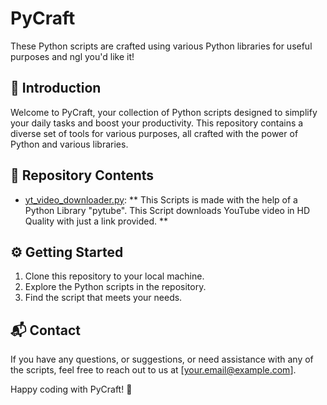 # PyCraft

These Python scripts are crafted using various Python libraries for useful purposes and ngl you'd like it!

## 🚀 Introduction

Welcome to PyCraft, your collection of Python scripts designed to simplify your daily tasks and boost your productivity. This repository contains a diverse set of tools for various purposes, all crafted with the power of Python and various libraries.

## 📂 Repository Contents

- [yt_video_downloader.py](yt_video_downloader.py): ** This Scripts is made with the help of a Python Library "pytube". This Script downloads YouTube video in HD Quality with just a link provided. **


## ⚙️ Getting Started

1. Clone this repository to your local machine.
2. Explore the Python scripts in the repository.
3. Find the script that meets your needs.

## 📬 Contact

If you have any questions, or suggestions, or need assistance with any of the scripts, feel free to reach out to us at [your.email@example.com].

Happy coding with PyCraft! 🔮

